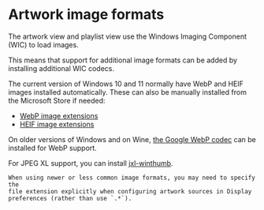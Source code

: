 # Artwork image formats

The artwork view and playlist view use the Windows Imaging Component (WIC) to
load images.

This means that support for additional image formats can be added by installing
additional WIC codecs.

The current version of Windows 10 and 11 normally have WebP and HEIF images
installed automatically. These can also be manually installed from the Microsoft
Store if needed:

- [WebP image extensions](https://www.microsoft.com/en-gb/p/webp-image-extensions/9pg2dk419drg)
- [HEIF image extensions](https://www.microsoft.com/en-gb/p/heif-image-extensions/9pmmsr1cgpwg)

On older versions of Windows and on Wine,
[the Google WebP codec](https://storage.googleapis.com/downloads.webmproject.org/releases/webp/WebpCodecSetup.exe)
can be installed for WebP support.

For JPEG XL support, you can install
[jxl-winthumb](https://github.com/saschanaz/jxl-winthumb/).

```{note}
When using newer or less common image formats, you may need to specify the
file extension explicitly when configuring artwork sources in Display
preferences (rather than use `.*`).
```
